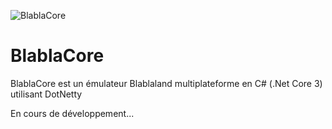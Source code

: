 ![BlablaCore](https://image.noelshack.com/fichiers/2020/14/2/1585670742-blablaland.png)

# BlablaCore
BlablaCore est un émulateur Blablaland multiplateforme en C# (.Net Core 3) utilisant DotNetty

En cours de développement...
